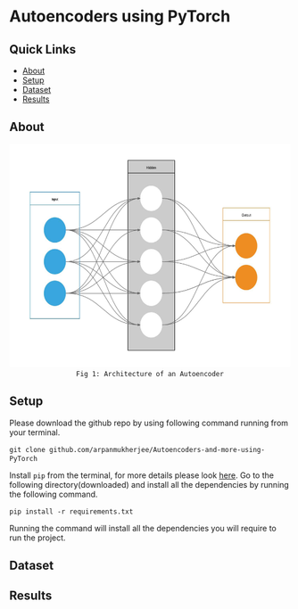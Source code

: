 # Autoencoders using PyTorch

## Quick Links
- [About](#About)
- [Setup](#setup)
- [Dataset](#dataset)
- [Results](#results)

## About
<p align="center">
	<img src="images/autoencoder.jpeg" height='400px'/><br>
	<code>Fig 1: Architecture of an Autoencoder</code>
</p>

## Setup
Please download the github repo by using following command running from your terminal.
```
git clone github.com/arpanmukherjee/Autoencoders-and-more-using-PyTorch
```
Install `pip` from the terminal, for more details please look [here](https://pypi.org/project/pip/). Go to the following directory(downloaded) and install all the dependencies by running the following command.
```
pip install -r requirements.txt
```
Running the command will install all the dependencies you will require to run the project.
## Dataset
## Results

